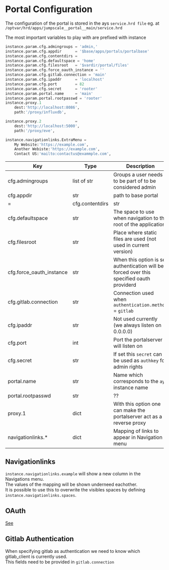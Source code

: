 # Portal Configuration

The configuration of the portal is stored in the ays `service.hrd file` eg. at `/optvar/hrd/apps/jumpscale__portal__main/service.hrd
`

The most important variables to play with are prefixed with instance

```python
instance.param.cfg.admingroups = 'admin,'
instance.param.cfg.appdir      = '$base/apps/portals/portalbase'
instance.param.cfg.contentdirs =
instance.param.cfg.defaultspace = 'home'
instance.param.cfg.filesroot   = '$vardir/portal/files'
instance.param.cfg.force_oauth_instance = ''
instance.param.cfg.gitlab.connection = 'main'
instance.param.cfg.ipaddr      = 'localhost'
instance.param.cfg.port        = 82
instance.param.cfg.secret      = 'rooter'
instance.param.portal.name     = 'main'
instance.param.portal.rootpasswd = 'rooter'
instance.proxy.1               =
    dest:'http://localhost:8086',
    path:'/proxy/influxdb',

instance.proxy.2               =
    dest:'http://localhost:5000',
    path:'/proxy/eve',

instance.navigationlinks.ExtraMenu =
    My Website:'https://example.com',
    Another Webiste:'https://example.com',
    Contact US:'mailto:contactus@exammple.com',

```

|Key|Type|Description|
|---|----|-----------|
|cfg.admingroups|list of str| Groups a user needs to be part of to be considered admin|
|cfg.appdir|str|path to base portal|
=|cfg.contentdirs|str|Comma seperated list of dirs which should be considerd as basedirs, directories which can contain spaces and actors|
|cfg.defaultspace|str|The space to use when navigation to the root of the application|
|cfg.filesroot|str|Place where static files are used (not used in current version)|
|cfg.force_oauth_instance|str|When this option is set authentication will be forced over this specified oauth providerd|
|cfg.gitlab.connection|str|Connection used when `authentication.method` = `gitlab`|
|cfg.ipaddr|str|Not used currently (we always listen on 0.0.0.0)|
|cfg.port|int|Port the portalserver will listen on|
|cfg.secret|str|If set this `secret` can be used as `authkey` for admin rights|
|portal.name|str|Name which corresponds to the `ays` instance name|
|portal.rootpasswd|str| ??|
|proxy.1|dict|With this option one can make the portalserver act as a reverse proxy|
|navigationlinks.\*|dict|Mapping of links to appear in Navigation menu|


## Navigationlinks

`instance.navigationlinks.example` will show a new column in the Navigations menu.  
The values of the mapping will be shown underneed eachother.  
It is possible to use this to overwrite the visibles spaces by defining `instance.navigationlinks.spaces`.

## OAuth

[See](Oauth-Support.md)

## Gitlab Authentication

When specifying gitlab as authentication we need to know which gitlab_client is currently used.  
This fields need to be provided in `gitlab.connection`

